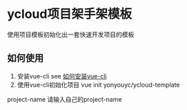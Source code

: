 # ycloud项目架手架模板

使用项目模板初始化出一套快速开发项目的模板

## 如何使用

1. 安装vue-cli
see [如何安装vue-cli](https://github.com/vuejs/vue-cli)
2. 使用vue-cli初始化项目
vue init yonyouyc/ycloud-template <project-name>

project-name 请输入自己的project-name

